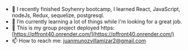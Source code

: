 
- 🔭 I recently finished Soyhenry bootcamp, I learned React, JavaScript, nodeJs, Redux, sequelize, postgresql.
- 🌱 I’m currently learning a lot of things while I'm looking for a great job.
- 🤔 This is my group project deployed https: [https://pffront40.onrender.com/](https://pffront40.onrender.com/)
- 📫 How to reach me: juanmunozvillamizar2@gmail.com

